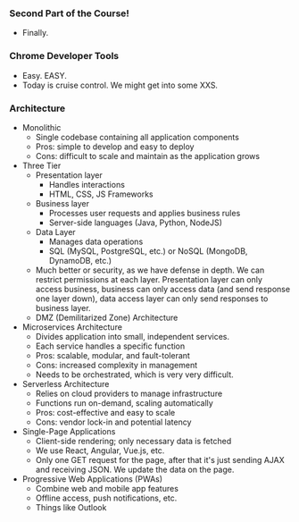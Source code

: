 ### Second Part of the Course!
- Finally.

### Chrome Developer Tools
- Easy. EASY.
- Today is cruise control. We might get into some XXS.

### Architecture
- Monolithic
	- Single codebase containing all application components
	- Pros: simple to develop and easy to deploy
	- Cons: difficult to scale and maintain as the application grows
- Three Tier
	- Presentation layer
		- Handles interactions
		- HTML, CSS, JS Frameworks
	- Business layer
		- Processes user requests and applies business rules
		- Server-side languages (Java, Python, NodeJS)
	- Data Layer
		- Manages data operations
		- SQL (MySQL, PostgreSQL, etc.) or NoSQL (MongoDB, DynamoDB, etc.)
	- Much better or security, as we have defense in depth. We can restrict permissions at each layer. Presentation layer can only access business, business can only access data (and send response one layer down), data access layer can only send responses to business layer.
	- DMZ (Demilitarized Zone) Architecture
- Microservices Architecture
	- Divides application into small, independent services.
	- Each service handles a specific function
	- Pros: scalable, modular, and fault-tolerant
	- Cons: increased complexity in management
	- Needs to be orchestrated, which is very very difficult.
- Serverless Architecture
	- Relies on cloud providers to manage infrastructure
	- Functions run on-demand, scaling automatically
	- Pros: cost-effective and easy to scale
	- Cons: vendor lock-in and potential latency
-  Single-Page Applications
	- Client-side rendering; only necessary data is fetched
	- We use React, Angular, Vue.js, etc.
	- Only one GET request for the page, after that it's just sending AJAX and receiving JSON. We update the data on the page.
- Progressive Web Applications (PWAs)
	- Combine web and mobile app features
	- Offline access, push notifications, etc.
	- Things like Outlook